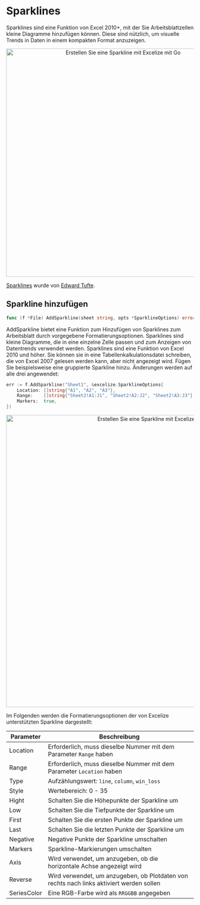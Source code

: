 # Sparklines

Sparklines sind eine Funktion von Excel 2010+, mit der Sie Arbeitsblattzellen kleine Diagramme hinzufügen können. Diese sind nützlich, um visuelle Trends in Daten in einem kompakten Format anzuzeigen.

<p align="center"><img width="612" src="./images/sparkline_01.png" alt="Erstellen Sie eine Sparkline mit Excelize mit Go"></p>

[Sparklines](https://en.wikipedia.org/wiki/Sparklines) wurde von [Edward Tufte](https://en.wikipedia.org/wiki/Edward_Tufte).

## Sparkline hinzufügen

```go
func (f *File) AddSparkline(sheet string, opts *SparklineOptions) error
```

AddSparkline bietet eine Funktion zum Hinzufügen von Sparklines zum Arbeitsblatt durch vorgegebene Formatierungsoptionen. Sparklines sind kleine Diagramme, die in eine einzelne Zelle passen und zum Anzeigen von Datentrends verwendet werden. Sparklines sind eine Funktion von Excel 2010 und höher. Sie können sie in eine Tabellenkalkulationsdatei schreiben, die von Excel 2007 gelesen werden kann, aber nicht angezeigt wird. Fügen Sie beispielsweise eine gruppierte Sparkline hinzu. Änderungen werden auf alle drei angewendet:

```go
err := f.AddSparkline("Sheet1", &excelize.SparklineOptions{
    Location: []string{"A1", "A2", "A3"},
    Range:    []string{"Sheet2!A1:J1", "Sheet2!A2:J2", "Sheet2!A3:J3"},
    Markers:  true,
})
```

<p align="center"><img width="783" src="./images/sparkline_02.png" alt="Erstellen Sie eine Sparkline mit Excelize mit Go"></p>

Im Folgenden werden die Formatierungsoptionen der von Excelize unterstützten Sparkline dargestellt:

Parameter | Beschreibung
---|---
Location    | Erforderlich, muss dieselbe Nummer mit dem Parameter `Range` haben
Range       | Erforderlich, muss dieselbe Nummer mit dem Parameter `Location` haben
Type        | Aufzählungswert: `line`, `column`, `win_loss`
Style       | Wertebereich: 0 - 35
Hight       | Schalten Sie die Höhepunkte der Sparkline um
Low         | Schalten Sie die Tiefpunkte der Sparkline um
First       | Schalten Sie die ersten Punkte der Sparkline um
Last        | Schalten Sie die letzten Punkte der Sparkline um
Negative    | Negative Punkte der Sparkline umschalten
Markers     | Sparkline-Markierungen umschalten
Axis        | Wird verwendet, um anzugeben, ob die horizontale Achse angezeigt wird
Reverse     | Wird verwendet, um anzugeben, ob Plotdaten von rechts nach links aktiviert werden sollen
SeriesColor | Eine RGB-Farbe wird als `RRGGBB` angegeben
